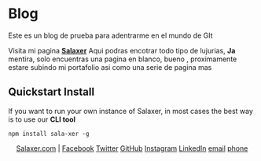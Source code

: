 # Blog
Este es un blog de prueba para adentrarme en el mundo de GIt

Visita mi pagina **[Salaxer](https://salaxer.com)**
Aqui podras encotrar todo tipo de lujurias, **Ja** mentira, solo encuentras una pagina en blanco, bueno , proximamente estare subindo mi portafolio asi como una serie de pagina mas
&nbsp;

## Quickstart Install

If you want to run your own instance of Salaxer, in most cases the best way is to use our **CLI tool**

```
npm install sala-xer -g
```

<p align="center">
    <a href="https://Salaxer.com" target="_blank" rel="noopener noreferrer">Salaxer.com</a> |
    <a href="https://web.facebook.com/Salaxer/" target="_blank" rel="noopener noreferrer">Facebook</a>
    <a href="https://twitter.com/Salaxer1" target="_blank" rel="noopener noreferrer">Twitter</a>
    <a href="https://github.com/Salaxer" target="_blank" rel="noopener noreferrer">GitHub</a>
    <a href="https://www.instagram.com/salaxer1/" target="_blank" rel="noopener noreferrer">Instagram</a>
    <a href="https://www.linkedin.com/in/hector-salazar-b409701a4/" target="_blank" rel="noopener noreferrer">LinkedIn</a>
    <a href="mailto:contact@salaxer.com">email</a>
    <a href="tel:+527775073272">phone</a>
</p>
